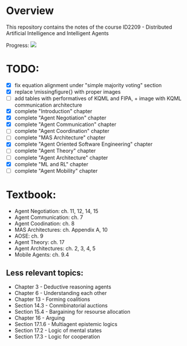 # Overview #
This repository contains the notes of the course ID2209 - Distributed Artificial Intelligence and Intelligent Agents

Progress: ![](https://us-central1-progress-markdown.cloudfunctions.net/progress/50)

# TODO: #
- [x] fix equation alignment under "simple majority voting" section
- [x] replace \missingfigure{} with proper images
- [ ] add tables with performatives of KQML and FIPA, + image with KQML communication architecture 
- [x] complete "Introduction" chapter 
- [x] complete "Agent Negotiation" chapter 
- [x] complete "Agent Communication" chapter 
- [ ] complete "Agent Coordination" chapter 
- [ ] complete "MAS Architecture" chapter 
- [x] complete "Agent Oriented Software Engineering" chapter 
- [ ] complete "Agent Theory" chapter 
- [ ] complete "Agent Architecture" chapter 
- [x] complete "ML and RL" chapter 
- [ ] complete "Agent Mobility" chapter 
 
# Textbook:
- Agent Negotiation: ch. 11, 12, 14, 15
- Agent Communication: ch. 7
- Agent Coodination: ch. 8
- MAS Architectures: ch. Appendix A, 10
- AOSE: ch. 9
- Agent Theory: ch. 17
- Agent Architectures: ch. 2, 3, 4, 5
- Mobile Agents: ch. 9.4
## Less relevant topics:
- Chapter 3 - Deductive reasoning agents
- Chapter 6 - Understanding each other
- Chapter 13 - Forming coalitions
- Section 14.3 - Conmbinatorial auctions
- Section 15.4 - Bargaining for resourse allocation
- Chapter 16 - Arguing
- Section 17.1.6 - Multiagent epistemic logics
- Section 17.2 - Logic of mental states
- Section 17.3 - Logic for cooperation
